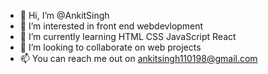 - 👋 Hi, I’m @AnkitSingh
- 👀 I’m interested in front end webdevlopment
- 🌱 I’m currently learning HTML CSS JavaScript React
- 💞️ I’m looking to collaborate on web projects
- 📫 You can reach me out on ankitsingh110198@gmail.com

<!---
AnkitSingh9198/AnkitSingh9198 is a ✨ special ✨ repository because its `README.md` (this file) appears on your GitHub profile.
You can click the Preview link to take a look at your changes.
--->
